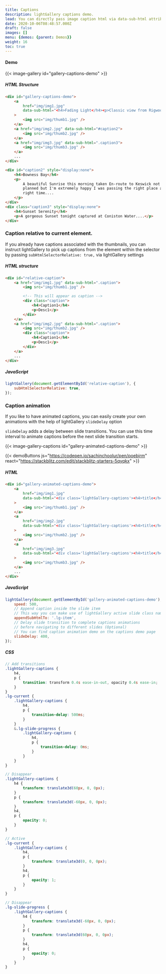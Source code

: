 ```yaml
---
title: Captions
description: lightGallery captions demo.
lead: You can directly pass image caption html via data-sub-html attribute or just pass id or class name of any html object (div) which contains your cation html.
date: 2020-10-06T08:48:57.000Z
draft: false
images: []
menu: {demos: {parent: Demos}}
weight: 16
toc: true
---
```


#### Demo

{{< image-gallery id="gallery-captions-demo" >}}

##### HTML Structure

```html
<div id="gallery-captions-demo">
    <a
        href="img/img1.jpg"
        data-sub-html="<h4>Fading Light</h4><p>Classic view from Rigwood Jetty on Coniston Water an old archive shot similar to an old post but a little later on.</p>"
    >
        <img src="img/thumb1.jpg" />
    </a>
    <a href="img/img2.jpg" data-sub-html="#caption2">
        <img src="img/thumb2.jpg" />
    </a>
    <a href="img/img3.jpg" data-sub-html=".caption3">
        <img src="img/thumb3.jpg" />
    </a>
    ...
</div>

<div id="caption2" style="display:none">
    <h4>Bowness Bay</h4>
    <p>
        A beautiful Sunrise this morning taken En-route to Keswick not one as
        planned but I'm extremely happy I was passing the right place at the
        right time....
    </p>
</div>
<div class="caption3" style="display:none">
    <h4>Sunset Serenity</h4>
    <p>A gorgeous Sunset tonight captured at Coniston Water....</p>
</div>
```

### Caption relative to current element.

If you already have captions associated with the thumbnails, you can instruct
lightGallery to pick up captions from the element within the selector by passing
`subHtmlSelectorRelative: true,` via lightGallery settings

##### HTML structure

```html
<div id="relative-caption">
    <a href="img/img1.jpg" data-sub-html=".caption">
        <img src="img/thumb1.jpg" />

        <!-- This will appear as caption -->
        <div class="caption">
            <h4>Caption1</h4>
            <p>Desc1</p>
        </div>
    </a>
    <a href="img/img2.jpg" data-sub-html=".caption">
        <img src="img/thumb2.jpg" />
        <div class="caption">
            <h4>Caption1</h4>
            <p>Desc1</p>
        </div>
    </a>
    ...
</div>
```

##### JavaScript

```js
lightGallery(document.getElementById('relative-caption'), {
    subHtmlSelectorRelative: true,
});
```

### Caption animation

If you like to have animated captions, you can easily create your own animations
with the help of lightGallery `slideDelay` option

`slideDelay` adds a delay between slide transitions. You can use this time
interval to animate captions before the next slide transition starts.

{{< image-gallery-captions id="gallery-animated-captions-demo" >}}

{{< demoButtons
   js="https://codepen.io/sachinchoolur/pen/poebjrm"
   react="https://stackblitz.com/edit/stackblitz-starters-5qyqkx" >}}

##### HTML

```html
<div id="gallery-animated-captions-demo">
    <a
        href="img/img1.jpg"
        data-sub-html="<div class='lightGallery-captions'><h4>title</h4><p>description</p></div>"
    >
        <img src="img/thumb1.jpg" />
    </a>
    <a
        href="img/img2.jpg"
        data-sub-html="<div class='lightGallery-captions'><h4>title</h4><p>description</p></div>"
    >
        <img src="img/thumb2.jpg" />
    </a>
    <a
        href="img/img3.jpg"
        data-sub-html="<div class='lightGallery-captions'><h4>title</h4><p>description</p></div>"
    >
        <img src="img/thumb3.jpg" />
    </a>
    ...
</div>
```

##### JavaScript

```js
lightGallery(document.getElementById('gallery-animated-captions-demo'), {
    speed: 500,
    // Append caption inside the slide item
    // This way you can make use of lightGallery active slide class names to add animation
    appendSubHtmlTo: '.lg-item',
    // Delay slide transition to complete captions animations
    // before navigating to different slides (Optional)
    // You can find caption animation demo on the captions demo page
    slideDelay: 400,
});
```

##### CSS

```scss
// Add transitions
.lightGallery-captions {
    h4,
    p {
        transition: transform 0.4s ease-in-out, opacity 0.4s ease-in;
    }
}
.lg-current {
    .lightGallery-captions {
        h4,
        p {
            transition-delay: 500ms;
        }
    }
    &.lg-slide-progress {
        .lightGallery-captions {
            h4,
            p {
                transition-delay: 0ms;
            }
        }
    }
}

// Disappear
.lightGallery-captions {
    h4 {
        transform: translate3d(60px, 0, 0px);
    }
    p {
        transform: translate3d(-60px, 0, 0px);
    }
    h4,
    p {
        opacity: 0;
    }
}

// Active
.lg-current {
    .lightGallery-captions {
        h4,
        p {
            transform: translate3d(0, 0, 0px);
        }
        h4,
        p {
            opacity: 1;
        }
    }
}

// Disappear
.lg-slide-progress {
    .lightGallery-captions {
        h4 {
            transform: translate3d(-60px, 0, 0px);
        }
        p {
            transform: translate3d(60px, 0, 0px);
        }
        h4,
        p {
            opacity: 0;
        }
    }
}
```
